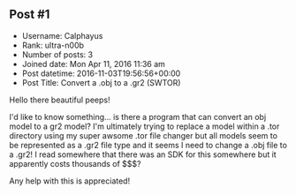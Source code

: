 ## Post #1
- Username: Calphayus
- Rank: ultra-n00b
- Number of posts: 3
- Joined date: Mon Apr 11, 2016 11:36 am
- Post datetime: 2016-11-03T19:56:56+00:00
- Post Title: Convert a .obj to a .gr2 (SWTOR)

Hello there beautiful peeps!   

I'd like to know something... is there a program that can convert an obj model to a gr2 model? 
I'm ultimately trying to replace a model within a .tor directory using my super awsome .tor file changer but all models seem to be represented as a .gr2 file type and it seems I need to change a .obj file to a .gr2! I read somewhere that there was an SDK for this somewhere but it apparently costs thousands of $$$?

Any help with this is appreciated!
